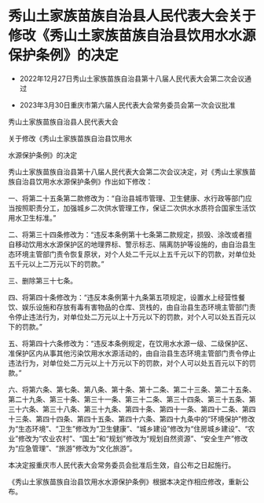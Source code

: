 # 秀山土家族苗族自治县人民代表大会关于修改《秀山土家族苗族自治县饮用水水源保护条例》的决定

- 2022年12月27日秀山土家族苗族自治县第十八届人民代表大会第二次会议通过

- 2023年3月30日重庆市第六届人民代表大会常务委员会第一次会议批准

<!-- INFO END -->

秀山土家族苗族自治县人民代表大会

关于修改《秀山土家族苗族自治县饮用水

水源保护条例》的决定

秀山土家族苗族自治县第十八届人民代表大会第二次会议决定，对《秀山土家族苗族自治县饮用水水源保护条例》作出如下修改：

一、将第二十五条第二款修改为：“自治县城市管理、卫生健康、水行政等部门应当按照职责分工，加强城乡二次供水管理工作，保证二次供水水质符合国家生活饮用水卫生标准。”

二、将第三十四条修改为：“违反本条例第十七条第二款规定，损毁、涂改或者擅自移动饮用水水源保护区的地理界标、警示标志、隔离防护等设施的，由自治县生态环境主管部门责令恢复原状，对个人处二千元以上五千元以下的罚款，对单位处五千元以上二万元以下的罚款。”

三、删除第三十七条。

四、将第四十条修改为：“违反本条例第十九条第五项规定，设置水上经营性餐饮、娱乐设施和存放有毒有害物品的仓库、货栈的，由自治县生态环境主管部门责令停止违法行为，对单位处二万元以上十万元以下的罚款，对个人可以处五百元以下的罚款。”

五、将第四十六条修改为：“违反本条例规定，在饮用水水源一级、二级保护区、准保护区内从事其他污染饮用水水源活动的，由自治县生态环境主管部门责令停止违法行为，对单位处二万元以上十万元以下的罚款，对个人可以处五百元以下的罚款。”

六、将第六条、第七条、第八条、第十条、第十二条、第二十三条、第二十五条、第二十九条、第三十条、第三十一条、第三十二条、第三十四条、第三十五条、第三十六条、第三十八条、第三十九条、第四十条、第四十一条、第四十二条、第四十三条、第四十四条、第四十五条、第四十六条、第四十九条中的“环境保护”修改为“生态环境”、“卫生”修改为“卫生健康”、“城乡建设”修改为“住房城乡建设”、“农业”修改为“农业农村”、“国土”和“规划”修改为“规划自然资源”、“安全生产”修改为“应急管理”、“旅游”修改为“文化旅游”。

本决定报重庆市人民代表大会常务委员会批准后生效，自公布之日起施行。

《秀山土家族苗族自治县饮用水水源保护条例》根据本决定作相应修改，重新公布。
